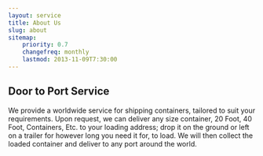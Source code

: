 ```yaml
---
layout: service
title: About Us
slug: about
sitemap:
    priority: 0.7
    changefreq: monthly
    lastmod: 2013-11-09T7:30:00
---
```

## Door to Port Service

We provide a worldwide service for shipping containers, tailored to suit your requirements. Upon request, we can deliver any size container, 20 Foot, 40 Foot, Containers, Etc. to your loading address; drop it on the ground or left on a trailer for however long you need it for, to load. We will then collect the loaded container and deliver to any port around the world.